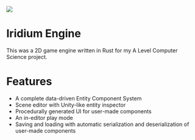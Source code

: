 [![](https://tokei.rs/b1/github/arlohb/iridium_engine)](https://github.com/arlohb/iridium_engine)

# Iridium Engine

This was a 2D game engine written in Rust for my A Level Computer Science project.

# Features

- A complete data-driven Entity Component System
- Scene editor with Unity-like entity inspector
- Procedurally generated UI for user-made components
- An in-editor play mode
- Saving and loading with automatic serialization and deserialization of user-made components
